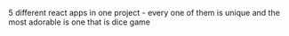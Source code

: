 5 different react apps in one project - every one of them is unique and the most adorable is one that is dice game

